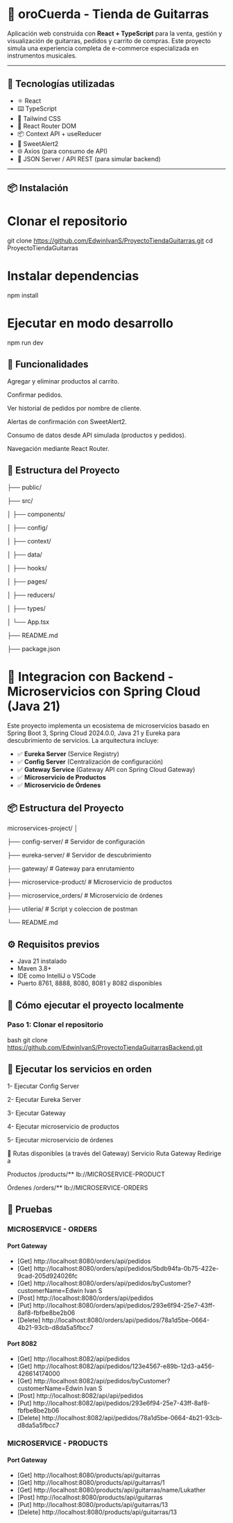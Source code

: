 # 🎸 oroCuerda - Tienda de Guitarras

Aplicación web construida con **React + TypeScript** para la venta, gestión y visualización de guitarras, pedidos y carrito de compras. Este proyecto simula una experiencia completa de e-commerce especializada en instrumentos musicales.

---

## 🚀 Tecnologías utilizadas

- ⚛️ React
- ⌨️ TypeScript
- 🎨 Tailwind CSS
- 🔀 React Router DOM
- 📦 Context API + useReducer
- 💬 SweetAlert2
- 🌐 Axios (para consumo de API)
- 📄 JSON Server / API REST (para simular backend)

---

## 📦 Instalación

# Clonar el repositorio
git clone https://github.com/EdwinIvanS/ProyectoTiendaGuitarras.git
cd ProyectoTiendaGuitarras

# Instalar dependencias
npm install

# Ejecutar en modo desarrollo
npm run dev

## 🛒 Funcionalidades

Agregar y eliminar productos al carrito.

Confirmar pedidos.

Ver historial de pedidos por nombre de cliente.

Alertas de confirmación con SweetAlert2.

Consumo de datos desde API simulada (productos y pedidos).

Navegación mediante React Router.

## 📂 Estructura del Proyecto

├── public/

├── src/

│   ├── components/

│   ├── config/

│   ├── context/

│   ├── data/

│   ├── hooks/

│   ├── pages/

│   ├── reducers/

│   ├── types/

│   └── App.tsx

├── README.md

├── package.json



# 🧩 Integracion con Backend - Microservicios con Spring Cloud (Java 21)
Este proyecto implementa un ecosistema de microservicios basado en Spring Boot 3, Spring Cloud 2024.0.0, Java 21 y Eureka para descubrimiento de servicios. La arquitectura incluye:
- ✅ **Eureka Server** (Service Registry)
- ✅ **Config Server** (Centralización de configuración)
- ✅ **Gateway Service** (Gateway API con Spring Cloud Gateway)
- ✅ **Microservicio de Productos**
- ✅ **Microservicio de Órdenes**

## 📦 Estructura del Proyecto
microservices-project/
│

├── config-server/ # Servidor de configuración

├── eureka-server/ # Servidor de descubrimiento

├── gateway/ # Gateway para enrutamiento

├── microservice-product/ # Microservicio de productos

├── microservice_orders/ # Microservicio de órdenes

├── utileria/ # Script y coleccion de postman

└── README.md

## ⚙️ Requisitos previos
- Java 21 instalado
- Maven 3.8+
- IDE como IntelliJ o VSCode
- Puerto 8761, 8888, 8080, 8081 y 8082 disponibles

## 🚀 Cómo ejecutar el proyecto localmente
### Paso 1: Clonar el repositorio
bash git clone https://github.com/EdwinIvanS/ProyectoTiendaGuitarrasBackend.git

## 🚀 Ejecutar los servicios en orden

1- Ejecutar Config Server

2- Ejecutar Eureka Server

3- Ejecutar Gateway

4- Ejecutar microservicio de productos

5- Ejecutar microservicio de órdenes


🔀 Rutas disponibles (a través del Gateway)
Servicio	 Ruta Gateway	 Redirige a

Productos	 /products/**	 lb://MICROSERVICE-PRODUCT

Órdenes	   /orders/**	   lb://MICROSERVICE-ORDERS

## 🧪 Pruebas
### MICROSERVICE - ORDERS
#### Port Gateway
  - [Get] http://localhost:8080/orders/api/pedidos
  - [Get] http://localhost:8080/orders/api/pedidos/5bdb94fa-0b75-422e-9cad-205d924026fc
  - [Get] http://localhost:8080/orders/api/pedidos/byCustomer?customerName=Edwin Ivan S
  - [Post] http://localhost:8080/orders/api/pedidos
  - [Put] http://localhost:8080/orders/api/pedidos/293e6f94-25e7-43ff-8af8-fbfbe8be2b06
  - [Delete] http://localhost:8080/orders/api/pedidos/78a1d5be-0664-4b21-93cb-d8da5a5fbcc7

#### Port 8082
  - [Get] http://localhost:8082/api/pedidos
  - [Get] http://localhost:8082/api/pedidos/123e4567-e89b-12d3-a456-426614174000
  - [Get] http://localhost:8082/api/pedidos/byCustomer?customerName=Edwin Ivan S
  - [Post] http://localhost:8082/api/api/pedidos
  - [Put] http://localhost:8082/api/pedidos/293e6f94-25e7-43ff-8af8-fbfbe8be2b06
  - [Delete] http://localhost:8082/api/pedidos/78a1d5be-0664-4b21-93cb-d8da5a5fbcc7

### MICROSERVICE - PRODUCTS
#### Port Gateway
  - [Get] http://localhost:8080/products/api/guitarras
  - [Get] http://localhost:8080/products/api/guitarras/1
  - [Get] http://localhost:8080/products/api/guitarras/name/Lukather
  - [Post] http://localhost:8080/products/api/guitarras
  - [Put] http://localhost:8080/products/api/guitarras/13
  - [Delete] http://localhost:8080/products/api/guitarras/13
